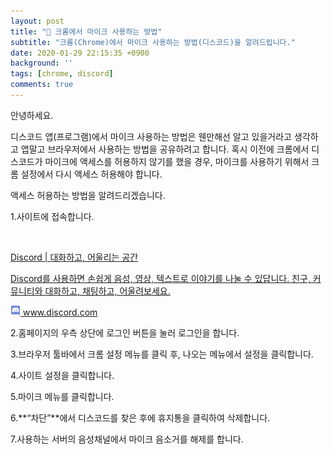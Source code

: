 ```yaml
---
layout: post
title: "🎤 크롬에서 마이크 사용하는 방법"
subtitle: "크롬(Chrome)에서 마이크 사용하는 방법(디스코드)을 알려드립니다."
date: 2020-01-29 22:15:35 +0900
background: ''
tags: [chrome, discord]
comments: true
---
```


안녕하세요.

디스코드 앱(프로그램)에서 마이크 사용하는 방법은 웬만해선 알고 있을거라고 생각하고 앱말고 브라우저에서 사용하는 방법을 공유하려고 합니다. 혹시 이전에 크롬에서 디스코드가 마이크에 액세스를 허용하지 않기를 했을 경우, 마이크를 사용하기 위해서 크롬 설정에서 다시 액세스 허용해야 합니다.

액세스 허용하는 방법을 알려드리겠습니다.

1.사이트에 접속합니다.
<div class="content-cards">
	<a class="content-cards__link" href="https://discord.com" target="_blank" rel="noopener noreferrer">
		<div class="content-cards__image">
			<img src="https://discord.com/assets/fbf72f7bfa8f2058218513942447d822.png" alt="">
		</div>
		<p class="content-cards__title">Discord | 대화하고, 어울리는 공간</p>
		<p class="content-cards__description">Discord를 사용하면 손쉽게 음성, 영상, 텍스트로 이야기를 나눌 수 있답니다. 친구, 커뮤니티와 대화하고, 채팅하고, 어울려보세요.</p>
		<div class="content-cards__site-name">
      <img src="/img/posts/2020-03-06/author.png" alt="" class="content-cards__site-name--favicon" width="16" height="16"> www.discord.com
		</div>
	</a>
</div>

2.홈페이지의 우측 상단에 로그인 버튼을 눌러 로그인을 합니다.

3.브라우저 툴바에서 크롬 설정 메뉴를 클릭 후, 나오는 메뉴에서 설정을 클릭합니다.

4.사이트 설정을 클릭합니다.

5.마이크 메뉴를 클릭합니다.

6.**“차단”**에서 디스코드를 찾은 후에 휴지통을 클릭하여 삭제합니다.

7.사용하는 서버의 음성채널에서 마이크 음소거를 해제를 합니다.